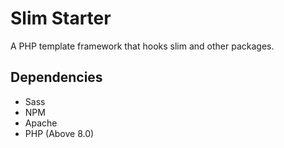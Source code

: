 # Slim Starter
A PHP template framework that hooks slim and other packages.

## Dependencies
- Sass
- NPM
- Apache
- PHP (Above 8.0)
